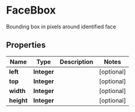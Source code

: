 

# FaceBbox

Bounding box in pixels around identified face
## Properties

Name | Type | Description | Notes
------------ | ------------- | ------------- | -------------
**left** | **Integer** |  |  [optional]
**top** | **Integer** |  |  [optional]
**width** | **Integer** |  |  [optional]
**height** | **Integer** |  |  [optional]



